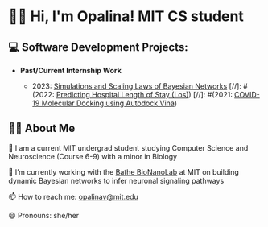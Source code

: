 <h1> 🙋‍♀️ Hi, I'm Opalina! MIT CS student

<h2> 💻 Software Development Projects:</h2>

- <b>Past/Current Internship Work</b>
 
  - 2023: [Simulations and Scaling Laws of Bayesian Networks](https://github.com/opalinav/Dynamic-Bayesian-Networks)
 [//]: #(2022: [Predicting Hospital Length of Stay (Los)](https://github.com/opalinav/LoS-predictive-model))
  [//]: #(2021: [COVID-19 Molecular Docking using Autodock Vina](https://github.com/opalinav/COVID-19_Molecular-Docking))
 

<h2> 👩‍💻 About Me</h2>
 <b></b>
 
🌱 I am a current MIT undergrad student studying Computer Science and Neuroscience (Course 6-9) with a minor in Biology

🔭 I’m currently working with the  [Bathe BioNanoLab](http://bathebionano.org/bathe-bionanolab-research/) at MIT on building dynamic Bayesian networks to infer neuronal signaling pathways 

📫 How to reach me: opalinav@mit.edu 

😄 Pronouns: she/her




